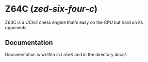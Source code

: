 Z64C (*zed-six-four-c*)
=======================

Z64C is a UCIv2 chess engine that's easy on the CPU but hard on its opponents.

Documentation
-------------

Documentation is written in LaTeX and in the directory docs/.
